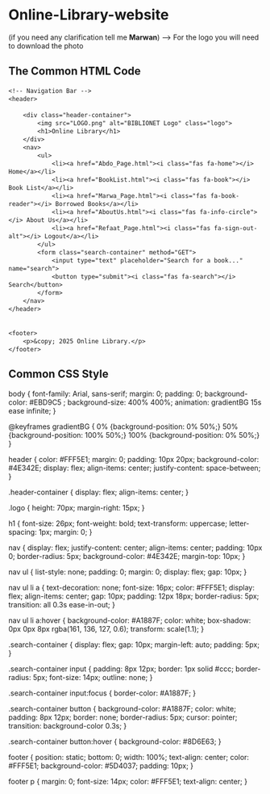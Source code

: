 # Online-Library-website    
(if you need any clarification tell me **Marwan**) --> For the logo you will need to download the photo
## The Common HTML Code 
<html lang="en">
<head>
    <meta charset="UTF-8">
    <meta name="viewport" content="width=device-width, initial-scale=1.0">
    <title>Book List - Online Library</title>
    <link rel="stylesheet" href="styles.css"> 
    <link rel="stylesheet" href="https://cdnjs.cloudflare.com/ajax/libs/font-awesome/6.4.2/css/all.min.css">

</head>
<body>

    <!-- Navigation Bar -->
    <header>
        
        <div class="header-container">
            <img src="LOGO.png" alt="BIBLIONET Logo" class="logo">
            <h1>Online Library</h1>
        </div>
        <nav>
            <ul>
                <li><a href="Abdo_Page.html"><i class="fas fa-home"></i> Home</a></li>
                <li><a href="BookList.html"><i class="fas fa-book"></i> Book List</a></li>
                <li><a href="Marwa_Page.html"><i class="fas fa-book-reader"></i> Borrowed Books</a></li>
                <li><a href="AboutUs.html"><i class="fas fa-info-circle"></i> About Us</a></li>
                <li><a href="Refaat_Page.html"><i class="fas fa-sign-out-alt"></i> Logout</a></li>
            </ul>
            <form class="search-container" method="GET">
                <input type="text" placeholder="Search for a book..." name="search">
                <button type="submit"><i class="fas fa-search"></i> Search</button>
            </form>
        </nav>
    </header>


    <footer>
        <p>&copy; 2025 Online Library.</p>
    </footer>

</body>
</html>

## Common CSS Style

body {
    font-family: Arial, sans-serif;
    margin: 0;
    padding: 0;
    background-color:  #EBD9C5  ;
    background-size: 400% 400%;
    animation: gradientBG 15s ease infinite;
}

@keyframes gradientBG {
    0% {background-position: 0% 50%;}
    50% {background-position: 100% 50%;}
    100% {background-position: 0% 50%;}
}

header {
    color: #FFF5E1;
    margin: 0;
    padding: 10px 20px;
    background-color: #4E342E;
    display: flex;
    align-items: center;
    justify-content: space-between;
}

.header-container {
    display: flex;
    align-items: center;
}

.logo {
    height: 70px;
    margin-right: 15px;
}

h1 {
    font-size: 26px;
    font-weight: bold;
    text-transform: uppercase;
    letter-spacing: 1px;
    margin: 0;
}

nav {
    display: flex;
    justify-content: center;
    align-items: center;
    padding: 10px 0;
    border-radius: 5px;
    background-color: #4E342E;
    margin-top: 10px;
}

nav ul {
    list-style: none;
    padding: 0;
    margin: 0;
    display: flex;
    gap: 10px;
}

nav ul li a {
    text-decoration: none;
    font-size: 16px;
    color: #FFF5E1;
    display: flex;
    align-items: center;
    gap: 10px;
    padding: 12px 18px;
    border-radius: 5px;
    transition: all 0.3s ease-in-out;
}

nav ul li a:hover {
    background-color: #A1887F;
    color: white;
    box-shadow: 0px 0px 8px rgba(161, 136, 127, 0.6);
    transform: scale(1.1);
}

.search-container {
    display: flex;
    gap: 10px;
    margin-left: auto;
    padding: 5px;
}

.search-container input {
    padding: 8px 12px;
    border: 1px solid #ccc;
    border-radius: 5px;
    font-size: 14px;
    outline: none;
}

.search-container input:focus {
    border-color: #A1887F;
}

.search-container button {
    background-color: #A1887F;
    color: white;
    padding: 8px 12px;
    border: none;
    border-radius: 5px;
    cursor: pointer;
    transition: background-color 0.3s;
}

.search-container button:hover {
    background-color: #8D6E63;
}

footer {
    position: static;
    bottom: 0;
    width: 100%;
    text-align: center;
    color: #FFF5E1; 
    background-color: #5D4037; 
    padding: 10px;
}

footer p {
    margin: 0;
    font-size: 14px;
    color: #FFF5E1;
    text-align: center;
}
